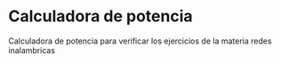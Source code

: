 # Calculadora de potencia
Calculadora de potencia para verificar los ejercicios de la materia redes inalambricas
